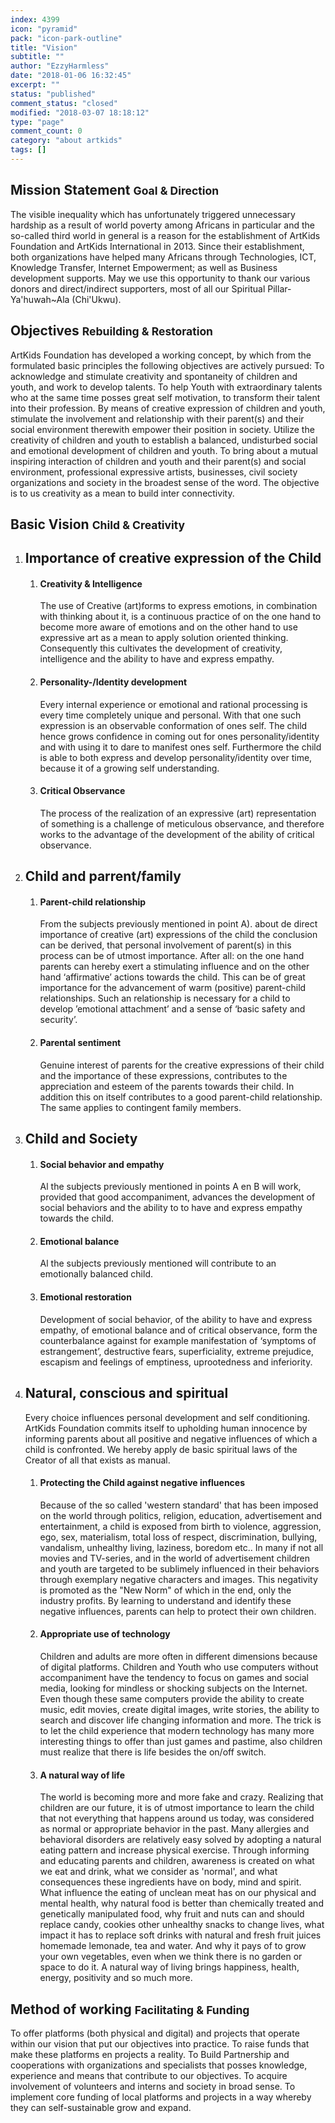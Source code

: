 ```yaml
---
index: 4399
icon: "pyramid"
pack: "icon-park-outline"
title: "Vision"
subtitle: ""
author: "EzzyHarmless"
date: "2018-01-06 16:32:45"
excerpt: ""
status: "published"
comment_status: "closed"
modified: "2018-03-07 18:18:12"
type: "page"
comment_count: 0
category: "about artkids"
tags: []
---
```


## Mission Statement <small class="has-text-calm is-size-4">Goal & Direction</small>

The visible inequality which has unfortunately triggered unnecessary hardship as a result of world poverty among Africans in particular and the so-called third world in general is a reason for the establishment of ArtKids Foundation and ArtKids International in 2013\. Since their establishment, both organizations have helped many Africans through Technologies, ICT, Knowledge Transfer, Internet Empowerment; as well as Business development supports. May we use this opportunity to thank our various donors and direct/indirect supporters, most of all our Spiritual Pillar-Ya'huwah~Ala (Chi'Ukwu).

## Objectives <small class="has-text-calm is-size-4">Rebuilding & Restoration</small>

ArtKids Foundation has developed a working concept, by which from the formulated basic principles the following objectives are actively pursued:
To acknowledge and stimulate creativity and spontaneity of children and youth, and work to develop talents. To help Youth with extraordinary talents who at the same time posses great self motivation, to transform their talent into their profession. By means of creative expression of children and youth, stimulate the involvement and relationship with their parent(s) and their social environment therewith empower their position in society. Utilize the creativity of children and youth to establish a balanced, undisturbed social and emotional development of children and youth. To bring about a mutual inspiring interaction of children and youth and their parent(s) and social environment, professional expressive artists, businesses, civil society organizations and society in the broadest sense of the word. The objective is to us creativity as a mean to build inter connectivity.

## Basic Vision <small class="has-text-calm is-size-4">Child & Creativity</small>

1.  ## Importance of creative expression of the Child

    1.  #### Creativity & Intelligence

        The use of Creative (art)forms to express emotions, in combination with thinking about it, is a continuous practice of on the one hand to become more aware of emotions and on the other hand to use expressive art as a mean to apply solution oriented thinking. Consequently this cultivates the development of creativity, intelligence and the ability to have and express empathy.

    2.  #### Personality-/Identity development

        Every internal experience or emotional and rational processing is every time completely unique and personal. With that one such expression is an observable conformation of ones self. The child hence grows confidence in coming out for ones personality/identity and with using it to dare to manifest ones self. Furthermore the child is able to both express and develop personality/identity over time, because it of a growing self understanding.

    3.  #### Critical Observance

        The process of the realization of an expressive (art) representation of something is a challenge of meticulous observance, and therefore works to the advantage of the development of the ability of critical observance.

2.  ## Child and parrent/family

    1.  #### Parent-child relationship

        From the subjects previously mentioned in point A). about de direct importance of creative (art) expressions of the child the conclusion can be derived, that personal involvement of parent(s) in this process can be of utmost importance. After all: on the one hand parents can hereby exert a stimulating influence and on the other hand ‘affirmative’ actions towards the child. This can be of great importance for the advancement of warm (positive) parent-child relationships. Such an relationship is necessary for a child to develop ’emotional attachment’ and a sense of ‘basic safety and security’.

    2.  #### Parental sentiment

        Genuine interest of parents for the creative expressions of their child and the importance of these expressions, contributes to the appreciation and esteem of the parents towards their child. In addition this on itself contributes to a good parent-child relationship. The same applies to contingent family members.

3.  ## Child and Society

    1.  #### Social behavior and empathy

        Al the subjects previously mentioned in points A en B will work, provided that good accompaniment, advances the development of social behaviors and the ability to to have and express empathy towards the child.

    2.  #### Emotional balance

        Al the subjects previously mentioned will contribute to an emotionally balanced child.

    3.  #### Emotional restoration

        Development of social behavior, of the ability to have and express empathy, of emotional balance and of critical observance, form the counterbalance against for example manifestation of ‘symptoms of estrangement’, destructive fears, superficiality, extreme prejudice, escapism and feelings of emptiness, uprootedness and inferiority.

4.  ## Natural, conscious and spiritual

    Every choice influences personal development and self conditioning. ArtKids Foundation commits itself to upholding human innocence by informing parents about all positive and negative influences of which a child is confronted. We hereby apply de basic spiritual laws of the Creator of all that exists as manual.

    1.  #### Protecting the Child against negative influences

        Because of the so called 'western standard' that has been imposed on the world through politics, religion, education, advertisement and entertainment, a child is exposed from birth to violence, aggression, ego, sex, materialism, total loss of respect, discrimination, bullying, vandalism, unhealthy living, laziness, boredom etc.. In many if not all movies and TV-series, and in the world of advertisement children and youth are targeted to be sublimely influenced in their behaviors through exemplary negative characters and images. This negativity is promoted as the "New Norm" of which in the end, only the industry profits. By learning to understand and identify these negative influences, parents can help to protect their own children.

    2.  #### Appropriate use of technology

        Children and adults are more often in different dimensions because of digital platforms. Children and Youth who use computers without accompaniment have the tendency to focus on games and social media, looking for mindless or shocking subjects on the Internet. Even though these same computers provide the ability to create music, edit movies, create digital images, write stories, the ability to search and discover life changing information and more. The trick is to let the child experience that modern technology has many more interesting things to offer than just games and pastime, also children must realize that there is life besides the on/off switch.

    3.  #### A natural way of life

        The world is becoming more and more fake and crazy. Realizing that children are our future, it is of utmost importance to learn the child that not everything that happens around us today, was considered as normal or appropriate behavior in the past. Many allergies and behavioral disorders are relatively easy solved by adopting a natural eating pattern and increase physical exercise. Through informing and educating parents and children, awareness is created on what we eat and drink, what we consider as 'normal', and what consequences these ingredients have on body, mind and spirit. What influence the eating of unclean meat has on our physical and mental health, why natural food is better than chemically treated and genetically manipulated food, why fruit and nuts can and should replace candy, cookies other unhealthy snacks to change lives, what impact it has to replace soft drinks with natural and fresh fruit juices homemade lemonade, tea and water. And why it pays of to grow your own vegetables, even when we think there is no garden or space to do it. A natural way of living brings happiness, health, energy, positivity and so much more.

## Method of working <small class="has-text-calm is-size-4">Facilitating & Funding</small>

To offer platforms (both physical and digital) and projects that operate within our vision that put our objectives into practice. To raise funds that make these platforms en projects a reality. To Build Partnership and cooperations with organizations and specialists that posses knowledge, experience and means that contribute to our objectives. To acquire involvement of volunteers and interns and society in broad sense. To implement core funding of local platforms and projects in a way whereby they can self-sustainable grow and expand.